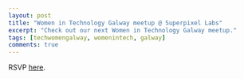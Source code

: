 ```yaml
---
layout: post
title: "Women in Technology Galway meetup @ Superpixel Labs"
excerpt: "Check out our next Women in Technology Galway meetup."
tags: [techwomengalway, womenintech, galway]
comments: true
---
```


RSVP [here](http://www.meetup.com/Women-In-Technology-Galway/).
